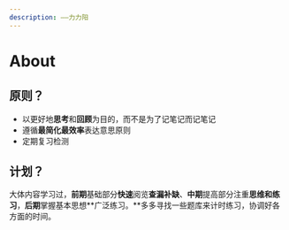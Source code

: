 ```yaml
---
description: ——力力阳
---
```


# About

## 原则？

* 以更好地**思考**和**回顾**为目的，而不是为了记笔记而记笔记
* 遵循**最简化最效率**表达意思原则
* 定期复习检测

## 计划？

大体内容学习过，**前期**基础部分**快速**阅览**查漏补缺**、**中期**提高部分注重**思维和练习**，**后期**掌握基本思想**广泛练习。**多多寻找一些题库来计时练习，协调好各方面的时间。



